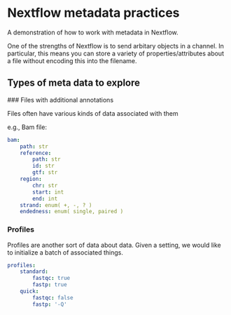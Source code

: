 # Nextflow metadata practices

A demonstration of how to work with metadata in Nextflow.

One of the strengths of Nextflow is to send arbitary objects
in a channel. In particular, this means you can store a
variety of properties/attributes about a file without
encoding this into the filename.

## Types of meta data to explore

### Files with additional annotations

Files often have various kinds of data associated with them

e.g., Bam file:

```yml
bam:
    path: str
    reference:
        path: str
        id: str
        gtf: str
    region:
        chr: str
        start: int
        end: int
    strand: enum( +, -, ? )
    endedness: enum( single, paired )
```

### Profiles

Profiles are another sort of data about data. Given a setting, 
we would like to initialize a batch of associated things.

```yml
profiles:
    standard:
        fastqc: true
        fastp: true
    quick:
        fastqc: false
        fastp: '-Q'
```